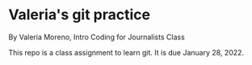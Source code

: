 # Valeria's git practice

By Valeria Moreno, Intro Coding for Journalists Class

This repo is a class assignment to learn git. It is due January 28, 2022.
